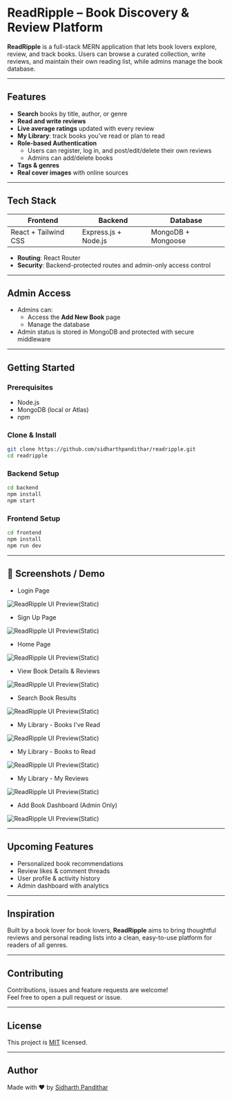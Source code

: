 # ReadRipple – Book Discovery & Review Platform

**ReadRipple** is a full-stack MERN application that lets book lovers explore, review, and track books. Users can browse a curated collection, write reviews, and maintain their own reading list, while admins manage the book database.

---

## Features

- **Search** books by title, author, or genre
- **Read and write reviews**
- **Live average ratings** updated with every review
- **My Library**: track books you’ve read or plan to read
- **Role-based Authentication**
  - Users can register, log in, and post/edit/delete their own reviews
  - Admins can add/delete books
- **Tags & genres**
- **Real cover images** with online sources

---

## Tech Stack

| Frontend | Backend | Database |
|----------|---------|----------|
| React + Tailwind CSS | Express.js + Node.js | MongoDB + Mongoose |

- **Routing**: React Router
- **Security**: Backend-protected routes and admin-only access control

---

## Admin Access

- Admins can:
  - Access the **Add New Book** page
  - Manage the database
- Admin status is stored in MongoDB and protected with secure middleware

---

## Getting Started

### Prerequisites

- Node.js
- MongoDB (local or Atlas)
- npm

### Clone & Install

```bash
git clone https://github.com/sidharthpandithar/readripple.git
cd readripple
```

### Backend Setup

```bash
cd backend
npm install
npm start
```

### Frontend Setup

```bash
cd frontend
npm install
npm run dev
```

---

## 📸 Screenshots / Demo

- Login Page
  
![ReadRipple UI Preview(Static)](Screenshots/1.png)

- Sign Up Page
  
![ReadRipple UI Preview(Static)](Screenshots/2.png)

- Home Page
  
![ReadRipple UI Preview(Static)](Screenshots/3.png)

- View Book Details & Reviews
  
![ReadRipple UI Preview(Static)](Screenshots/4.png)

- Search Book Results
  
![ReadRipple UI Preview(Static)](Screenshots/9.png)

- My Library - Books I've Read
  
![ReadRipple UI Preview(Static)](Screenshots/5.png)

- My Library - Books to Read
  
![ReadRipple UI Preview(Static)](Screenshots/6.png)

- My Library - My Reviews
  
![ReadRipple UI Preview(Static)](Screenshots/7.png)

- Add Book Dashboard (Admin Only)
  
![ReadRipple UI Preview(Static)](Screenshots/8.png)




---

## Upcoming Features

- Personalized book recommendations
- Review likes & comment threads
- User profile & activity history
- Admin dashboard with analytics

---

## Inspiration

Built by a book lover for book lovers, **ReadRipple** aims to bring thoughtful reviews and personal reading lists into a clean, easy-to-use platform for readers of all genres.

---

## Contributing

Contributions, issues and feature requests are welcome!  
Feel free to open a pull request or issue.

---

## License

This project is [MIT](LICENSE) licensed.

---

## Author

Made with ❤️ by [Sidharth Pandithar](https://github.com/sidharthpandithar)


